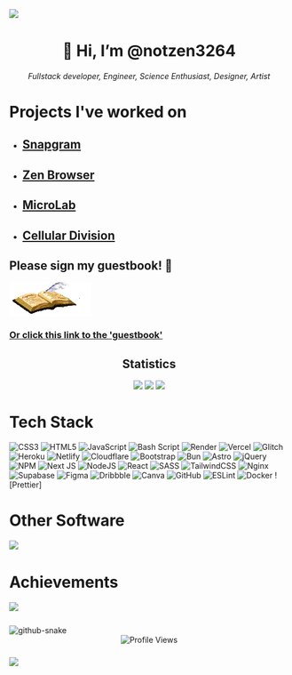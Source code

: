 <img src="https://capsule-render.vercel.app/api?type=waving&amp;color=7A92B8&amp;height=100&amp;width=1000&amp;section=header">

<h1 align="center">👋 Hi, I’m @notzen3264</h1>
<h6 align="center">Fullstack developer, Engineer, Science Enthusiast, Designer, Artist</h6>

###

# Projects I've worked on
- <h2><a href="https://github.com/notzen3264/Snapgram">Snapgram</a></h2>
- <h2><a href="https://github.com/notzen3264/Zen">Zen Browser</a></h2>
- <h2><a href="https://github.com/notzen3264/MicroLab">MicroLab</a></h2>
- <h2><a href="https://github.com/notzen3264/Cellular_Division">Cellular Division</a></h2>

###

<div>
<h2>Please sign my guestbook! 🙂</h2>
<a href="https://github.com/notzen3264/notzen3264/issues"><img src="https://github.com/notzen3264/notzen3264/raw/main/IMG_9461.gif" alt="Guest book" align="center"></a>
<h3><a href="https://github.com/notzen3264/notzen3264/issues">Or click this link to the 'guestbook'</a></h3>
</div>

###

<div align="center">
<h2>Statistics</h2>
  
![](https://github-readme-stats.vercel.app/api?username=notzen3264&theme=github_dark_dimmed&hide_border=true&include_all_commits=true&count_private=true&card_width=350)
![](https://nirzak-streak-stats.vercel.app/?user=notzen3264&theme=github_dark_dimmed&hide_border=true&card_width=350)
![](https://github-readme-stats.vercel.app/api/top-langs/?username=notzen3264&theme=github_dark_dimmed&hide_border=true&include_all_commits=true&count_private=true&card_width=850)

</div>

###

<h1>Tech Stack</h1>

![CSS3](https://img.shields.io/badge/css3-%231572B6.svg?style=for-the-badge&logo=css3&logoColor=white) ![HTML5](https://img.shields.io/badge/html5-%23E34F26.svg?style=for-the-badge&logo=html5&logoColor=white) ![JavaScript](https://img.shields.io/badge/javascript-%23323330.svg?style=for-the-badge&logo=javascript&logoColor=%23F7DF1E) ![Bash Script](https://img.shields.io/badge/bash_script-%23121011.svg?style=for-the-badge&logo=gnu-bash&logoColor=white) ![Render](https://img.shields.io/badge/Render-%46E3B7.svg?style=for-the-badge&logo=render&logoColor=white) ![Vercel](https://img.shields.io/badge/vercel-%23000000.svg?style=for-the-badge&logo=vercel&logoColor=white) ![Glitch](https://img.shields.io/badge/glitch-%233333FF.svg?style=for-the-badge&logo=glitch&logoColor=white) ![Heroku](https://img.shields.io/badge/heroku-%23430098.svg?style=for-the-badge&logo=heroku&logoColor=white) ![Netlify](https://img.shields.io/badge/netlify-%23000000.svg?style=for-the-badge&logo=netlify&logoColor=#00C7B7) ![Cloudflare](https://img.shields.io/badge/Cloudflare-F38020?style=for-the-badge&logo=Cloudflare&logoColor=white) ![Bootstrap](https://img.shields.io/badge/bootstrap-%238511FA.svg?style=for-the-badge&logo=bootstrap&logoColor=white) ![Bun](https://img.shields.io/badge/Bun-%23000000.svg?style=for-the-badge&logo=bun&logoColor=white) ![Astro](https://img.shields.io/badge/astro-%232C2052.svg?style=for-the-badge&logo=astro&logoColor=white) ![jQuery](https://img.shields.io/badge/jquery-%230769AD.svg?style=for-the-badge&logo=jquery&logoColor=white) ![NPM](https://img.shields.io/badge/NPM-%23CB3837.svg?style=for-the-badge&logo=npm&logoColor=white) ![Next JS](https://img.shields.io/badge/Next-black?style=for-the-badge&logo=next.js&logoColor=white) ![NodeJS](https://img.shields.io/badge/node.js-6DA55F?style=for-the-badge&logo=node.js&logoColor=white) ![React](https://img.shields.io/badge/react-%2320232a.svg?style=for-the-badge&logo=react&logoColor=%2361DAFB) ![SASS](https://img.shields.io/badge/SASS-hotpink.svg?style=for-the-badge&logo=SASS&logoColor=white) ![TailwindCSS](https://img.shields.io/badge/tailwindcss-%2338B2AC.svg?style=for-the-badge&logo=tailwind-css&logoColor=white) ![Nginx](https://img.shields.io/badge/nginx-%23009639.svg?style=for-the-badge&logo=nginx&logoColor=white) ![Supabase](https://img.shields.io/badge/Supabase-3ECF8E?style=for-the-badge&logo=supabase&logoColor=white) ![Figma](https://img.shields.io/badge/figma-%23F24E1E.svg?style=for-the-badge&logo=figma&logoColor=white) ![Dribbble](https://img.shields.io/badge/Dribbble-EA4C89?style=for-the-badge&logo=dribbble&logoColor=white) ![Canva](https://img.shields.io/badge/Canva-%2300C4CC.svg?style=for-the-badge&logo=Canva&logoColor=white) ![GitHub](https://img.shields.io/badge/github-%23121011.svg?style=for-the-badge&logo=github&logoColor=white) ![ESLint](https://img.shields.io/badge/ESLint-4B3263?style=for-the-badge&logo=eslint&logoColor=white) ![Docker](https://img.shields.io/badge/docker-%230db7ed.svg?style=for-the-badge&logo=docker&logoColor=white) ![Prettier]

<h1>Other Software</h1>
<div align="left">
  <img src="https://skillicons.dev/icons?i=vercel,netlify,cloudflare,vscode,github,figma,discord,debian,linux,md,blender,gimp&perline=14" />
</div>

# Achievements
![](https://github-profile-trophy.vercel.app/?username=notzen3264&theme=nord&no-frame=true&no-bg=false&margin-w=4)

###

<picture>
  <source media="(prefers-color-scheme: dark)" srcset="dist/github-snake-dark.svg" />
  <source media="(prefers-color-scheme: light)" srcset="dist/github-snake.svg" />
  <img alt="github-snake" src="dist/github-snake.svg" />
</picture>

<div align="center">
  <img src="https://komarev.com/ghpvc/?username=notzen3264" alt="Profile Views"/>
</div>

###
![](https://komarev.com/ghpvc/?username=CyMasterDev)

<!---
CyMasterDev/CyMasterDev is a ✨ special ✨ repository because its `README.md` (this file) appears on your GitHub profile.
You can click the Preview link to take a look at your changes.
--->
